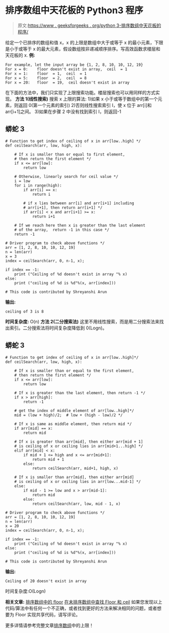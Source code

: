 # 排序数组中天花板的 Python3 程序

> 原文:[https://www . geeksforgeeks . org/python 3-排序数组中天花板的程序/](https://www.geeksforgeeks.org/python3-program-for-ceiling-in-a-sorted-array/)

给定一个已排序的数组和值 x，x 的上限是数组中大于或等于 x 的最小元素，下限是小于或等于 x 的最大元素，假设数组按非递减顺序排序。写高效函数求楼层和天花板的 x.
**例:**

```
For example, let the input array be {1, 2, 8, 10, 10, 12, 19}
For x = 0:    floor doesn't exist in array,  ceil  = 1
For x = 1:    floor  = 1,  ceil  = 1
For x = 5:    floor  = 2,  ceil  = 8
For x = 20:   floor  = 19,  ceil doesn't exist in array
```

在下面的方法中，我们只实现了上限搜索功能。楼层搜索也可以用同样的方式实现。
**方法 1(线性搜索)**
搜索 x 上限的算法:
1)如果 x 小于或等于数组中的第一个元素，则返回 0(第一个元素的索引)
2)否则线性搜索索引 I，使 x 位于 arr[i]和 arr[i+1]之间。
3)如果在步骤 2 中没有找到索引 I，则返回-1

## 蟒蛇 3

```
# Function to get index of ceiling of x in arr[low..high] */
def ceilSearch(arr, low, high, x):

    # If x is smaller than or equal to first element,
    # then return the first element */
    if x <= arr[low]:
        return low

    # Otherwise, linearly search for ceil value */
    i = low
    for i in range(high):
        if arr[i] == x:
            return i

        # if x lies between arr[i] and arr[i+1] including
        # arr[i+1], then return arr[i+1] */
        if arr[i] < x and arr[i+1] >= x:
            return i+1

    # If we reach here then x is greater than the last element 
    # of the array,  return -1 in this case */
    return -1

# Driver program to check above functions */
arr = [1, 2, 8, 10, 10, 12, 19]
n = len(arr)
x = 3
index = ceilSearch(arr, 0, n-1, x);

if index == -1:
    print ("Ceiling of %d doesn't exist in array "% x)
else:
    print ("ceiling of %d is %d"%(x, arr[index]))

# This code is contributed by Shreyanshi Arun
```

**输出:**

```
ceiling of 3 is 8
```

**时间复杂度:** O(n)
**方法 2(二分搜索法)**
这里不用线性搜索，而是用二分搜索法来找出索引。二分搜索法将时间复杂度降低到 0(Logn)。

## 蟒蛇 3

```
# Function to get index of ceiling of x in arr[low..high]*/
def ceilSearch(arr, low, high, x):

    # If x is smaller than or equal to the first element,
    # then return the first element */
    if x <= arr[low]:
        return low 

    # If x is greater than the last element, then return -1 */
    if x > arr[high]:
        return -1  

    # get the index of middle element of arr[low..high]*/
    mid = (low + high)/2;  # low + (high - low)/2 */

    # If x is same as middle element, then return mid */
    if arr[mid] == x:
        return mid

    # If x is greater than arr[mid], then either arr[mid + 1]
    # is ceiling of x or ceiling lies in arr[mid+1...high] */ 
    elif arr[mid] < x:
        if mid + 1 <= high and x <= arr[mid+1]:
            return mid + 1
        else:
            return ceilSearch(arr, mid+1, high, x)

    # If x is smaller than arr[mid], then either arr[mid] 
    # is ceiling of x or ceiling lies in arr[low...mid-1] */   
    else:
        if mid - 1 >= low and x > arr[mid-1]:
            return mid
        else:
            return ceilSearch(arr, low, mid - 1, x)

# Driver program to check above functions */
arr = [1, 2, 8, 10, 10, 12, 19]
n = len(arr)
x = 20
index = ceilSearch(arr, 0, n-1, x);

if index == -1:
    print ("Ceiling of %d doesn't exist in array "% x)
else:
    print ("ceiling of %d is %d"%(x, arr[index]))

# This code is contributed by Shreyanshi Arun
```

**输出:**

```
Ceiling of 20 doesn't exist in array 
```

时间复杂度:O(Logn)

**相关文章:**
[排序数组中的 floor](https://www.geeksforgeeks.org/floor-in-a-sorted-array/)
[在未排序数组中查找 Floor 和 ceil](https://www.geeksforgeeks.org/find-floor-ceil-unsorted-array/)
如果您发现以上代码/算法中有任何一个不正确，或者找到更好的方法来解决相同的问题，或者想要为 Floor 实现共享代码，请写评论。

更多详情请参考完整文章[排序数组](https://www.geeksforgeeks.org/ceiling-in-a-sorted-array/)中的上限！